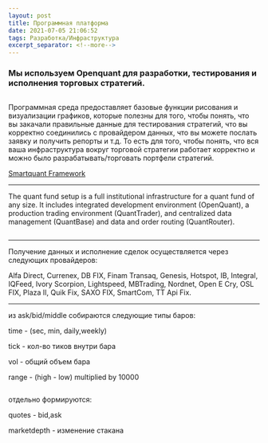 ```yaml
---
layout: post
title: Программная платформа
date: 2021-07-05 21:06:52
tags: Разработка/Инфраструктура
excerpt_separator: <!--more-->
---
```


### Мы используем Openquant для разработки, тестирования и исполнения торговых стратегий.

<img src="https://raw.githubusercontent.com/Ragve-hub/scribble/gh-pages/images/oq1.png" alt="">

Программная среда предоставляет базовые функции рисования и визуализации графиков,
которые полезны для того, чтобы понять, что вы закачали правильные данные
для тестирования стратегий, что вы корректно соединились с провайдером данных,
что вы можете послать заявку и получить репорты и т.д. То есть для того,
чтобы понять, что вся ваша инфраструктура вокруг торговой стратегии работает корректно
и можно было разрабатывать/торговать портфели стратегий.
<!--more-->


[Smartquant Framework](http://www.smartquant.com/)

----------

The quant fund setup is a full institutional infrastructure for a quant fund of any size. It includes integrated development environment (OpenQuant), a production trading environment (QuantTrader), and centralized data management (QuantBase) and data and order routing (QuantRouter). 

<img src="https://raw.githubusercontent.com/Ragve-hub/scribble/gh-pages/images/oq2.png" alt="">

----------
Получение данных и исполнение сделок 
осуществляется через следующих провайдеров:

Alfa Direct, Currenex, DB FIX, Finam Transaq, Genesis, Hotspot, IB, Integral,
IQFeed, Ivory Scorpion, Lightspeed, MBTrading, Nordnet, Open E Cry,
OSL FIX, Plaza II, Quik Fix, SAXO FIX, SmartCom, TT Api Fix.

----------

из ask/bid/middle собираются следующие типы баров:

time -  (sec, min, daily,weekly)

tick - кол-во  тиков внутри бара

vol - общий объем бара

range - (high - low) multiplied by 10000


<img src="https://raw.githubusercontent.com/Ragve-hub/scribble/gh-pages/images/data1.png" alt="">

отдельно формируются:

quotes - bid,ask

marketdepth - изменение стакана

<img src="https://raw.githubusercontent.com/Ragve-hub/scribble/gh-pages/images/data2.png" alt="">



